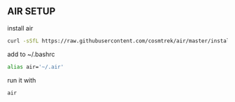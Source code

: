 ## AIR SETUP

install air

```bash
curl -sSfL https://raw.githubusercontent.com/cosmtrek/air/master/install.sh | sh -s -- -b $(go env GOPATH)/bin
```

add to ~/.bashrc

```bash
alias air='~/.air'
```

run it with

```bash
air
```

